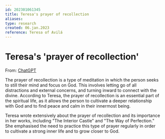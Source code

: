 ```yaml
---
id: 202301061345
title: Teresa's prayer of recollection
aliases: 
type: research
created: 06.jan.2023
reference: Teresa of Avilá
---
```


# Teresa's 'prayer of recollection'

From: [ChatGPT](https://chat.openai.com/chat)

The prayer of recollection is a type of meditation in which the person seeks to still their mind and focus on God. This involves letting go of all distractions and external concerns, and turning inward to connect with the divine. According to Teresa, the prayer of recollection is an essential part of the spiritual life, as it allows the person to cultivate a deeper relationship with God and to find peace and calm in their innermost being.

Teresa wrote extensively about the prayer of recollection and its importance in her works, including "The Interior Castle" and "The Way of Perfection." She emphasised the need to practice this type of prayer regularly in order to cultivate a strong inner life and to grow closer to God.